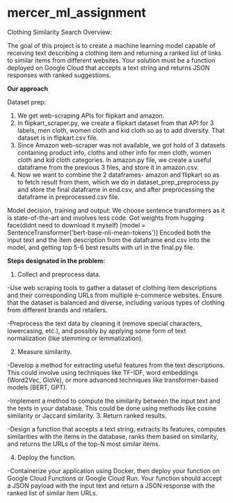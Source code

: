 # mercer_ml_assignment

Clothing Similarity Search
Overview:

The goal of this project is to create a machine learning model capable of receiving text describing a clothing item and returning a ranked list of links to similar items from different websites. Your solution must be a function deployed on Google Cloud that accepts a text string and returns JSON responses with ranked suggestions.


**Our approach** 

Dataset prep:
1. We get web-scraping APIs for flipkart and amazon.
2. In flipkart_scraper.py, we create a flipkart dataset from that API for 3 labels, men cloth, women cloth and kid cloth so as to add diversity.
    That dataset is in flipkart.csv file.
3. Since Amazon web-scraper was not available, we got hold of 3 datasets containing product info, cloths and other info for men cloth, women cloth and kid cloth categories.
    In amazon.py file, we create a useful dataframe from the previous 3 files, and store it in amazon.csv.
4. Now we want to combine the 2 dataframes- amazon and flipkart so as to fetch result from them, which we do in dataset_prep_preprocess.py and store the final dataframe in end.csv, and after preprocessing the dataframe in preprocessed.csv file.


Model decision, training and output:
We choose sentence transformers as it is state-of-the-art and involves less code.
Got weights from hugging face(didnt need to download it myself) [model = SentenceTransformer('bert-base-nli-mean-tokens')]
Encoded both the input text and the item description from the dataframe end.csv into the model, and getting top 5-6 best results with url in the final.py file.




**Steps designated in the problem:**

1. Collect and preprocess data.

-Use web scraping tools to gather a dataset of clothing item descriptions and their corresponding URLs from multiple e-commerce websites. Ensure that the dataset is balanced and diverse, including various types of clothing from different brands and retailers.

-Preprocess the text data by cleaning it (remove special characters, lowercasing, etc.), and possibly by applying some form of text normalization (like stemming or lemmatization).

2. Measure similarity.

-Develop a method for extracting useful features from the text descriptions. This could involve using techniques like TF-IDF, word embeddings (Word2Vec, GloVe), or more advanced techniques like transformer-based models (BERT, GPT).

-Implement a method to compute the similarity between the input text and the texts in your database. This could be done using methods like cosine similarity or Jaccard similarity.
3. Return ranked results.

-Design a function that accepts a text string, extracts its features, computes similarities with the items in the database, ranks them based on similarity, and returns the URLs of the top-N most similar items.

4. Deploy the function.

-Containerize your application using Docker, then deploy your function on Google Cloud Functions or Google Cloud Run. Your function should accept a JSON payload with the input text and return a JSON response with the ranked list of similar item URLs.





